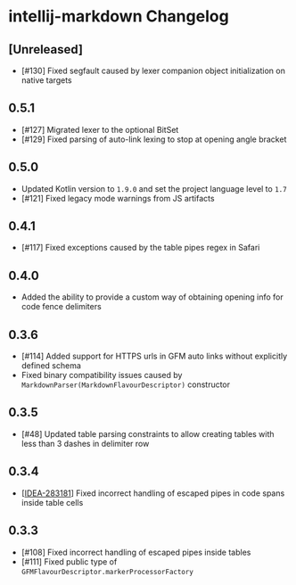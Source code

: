 # intellij-markdown Changelog

## [Unreleased]
- [#130] Fixed segfault caused by lexer companion object initialization on native targets

## 0.5.1
- [#127] Migrated lexer to the optional BitSet
- [#129] Fixed parsing of auto-link lexing to stop at opening angle bracket

## 0.5.0
- Updated Kotlin version to `1.9.0` and set the project language level to `1.7`
- [#121] Fixed legacy mode warnings from JS artifacts

## 0.4.1
- [#117] Fixed exceptions caused by the table pipes regex in Safari

## 0.4.0
- Added the ability to provide a custom way of obtaining opening info for code fence delimiters

## 0.3.6
- [#114] Added support for HTTPS urls in GFM auto links without explicitly defined schema
- Fixed binary compatibility issues caused by `MarkdownParser(MarkdownFlavourDescriptor)` constructor

## 0.3.5
- [#48] Updated table parsing constraints to allow creating tables with less than 3 dashes in delimiter row

## 0.3.4
- [[IDEA-283181](https://youtrack.jetbrains.com/issue/IDEA-283181)] Fixed incorrect handling of escaped pipes in code spans inside table cells

## 0.3.3
- [#108] Fixed incorrect handling of escaped pipes inside tables
- [#111] Fixed public type of `GFMFlavourDescriptor.markerProcessorFactory`
